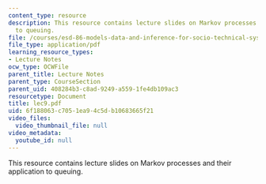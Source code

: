 ```yaml
---
content_type: resource
description: This resource contains lecture slides on Markov processes and their application
  to queuing.
file: /courses/esd-86-models-data-and-inference-for-socio-technical-systems-spring-2007/6f188063c7051ea94c5db10683665f21_lec9.pdf
file_type: application/pdf
learning_resource_types:
- Lecture Notes
ocw_type: OCWFile
parent_title: Lecture Notes
parent_type: CourseSection
parent_uid: 408284b3-c8ad-9249-a559-1fe4db109ac3
resourcetype: Document
title: lec9.pdf
uid: 6f188063-c705-1ea9-4c5d-b10683665f21
video_files:
  video_thumbnail_file: null
video_metadata:
  youtube_id: null
---
```

This resource contains lecture slides on Markov processes and their application to queuing.

